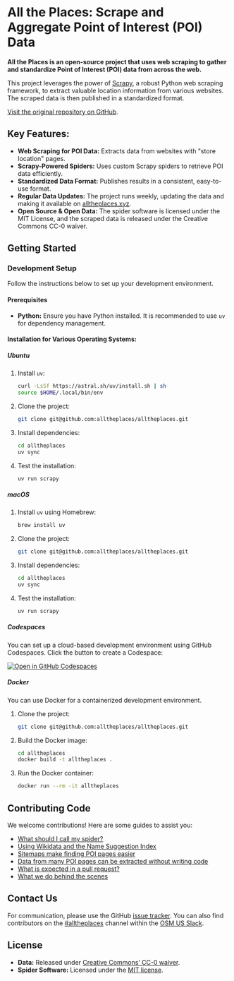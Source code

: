 # All the Places: Scrape and Aggregate Point of Interest (POI) Data

**All the Places is an open-source project that uses web scraping to gather and standardize Point of Interest (POI) data from across the web.**

This project leverages the power of [Scrapy](https://scrapy.org/), a robust Python web scraping framework, to extract valuable location information from various websites. The scraped data is then published in a standardized format.

[Visit the original repository on GitHub](https://github.com/alltheplaces/alltheplaces).

## Key Features:

*   **Web Scraping for POI Data:** Extracts data from websites with "store location" pages.
*   **Scrapy-Powered Spiders:** Uses custom Scrapy spiders to retrieve POI data efficiently.
*   **Standardized Data Format:** Publishes results in a consistent, easy-to-use format.
*   **Regular Data Updates:** The project runs weekly, updating the data and making it available on [alltheplaces.xyz](https://www.alltheplaces.xyz/).
*   **Open Source & Open Data:** The spider software is licensed under the MIT License, and the scraped data is released under the Creative Commons CC-0 waiver.

## Getting Started

### Development Setup

Follow the instructions below to set up your development environment.

#### Prerequisites
*   **Python:** Ensure you have Python installed. It is recommended to use `uv` for dependency management.

#### Installation for Various Operating Systems:

##### Ubuntu

1.  Install `uv`:

    ```bash
    curl -LsSf https://astral.sh/uv/install.sh | sh
    source $HOME/.local/bin/env
    ```

2.  Clone the project:

    ```bash
    git clone git@github.com:alltheplaces/alltheplaces.git
    ```

3.  Install dependencies:

    ```bash
    cd alltheplaces
    uv sync
    ```

4.  Test the installation:

    ```bash
    uv run scrapy
    ```

##### macOS

1.  Install `uv` using Homebrew:

    ```bash
    brew install uv
    ```

2.  Clone the project:

    ```bash
    git clone git@github.com:alltheplaces/alltheplaces.git
    ```

3.  Install dependencies:

    ```bash
    cd alltheplaces
    uv sync
    ```

4.  Test the installation:

    ```bash
    uv run scrapy
    ```

##### Codespaces

You can set up a cloud-based development environment using GitHub Codespaces. Click the button to create a Codespace:

[![Open in GitHub Codespaces](https://github.com/codespaces/badge.svg)](https://codespaces.new/alltheplaces/alltheplaces)

##### Docker

You can use Docker for a containerized development environment.

1.  Clone the project:

    ```bash
    git clone git@github.com:alltheplaces/alltheplaces.git
    ```

2.  Build the Docker image:

    ```bash
    cd alltheplaces
    docker build -t alltheplaces .
    ```

3.  Run the Docker container:

    ```bash
    docker run --rm -it alltheplaces
    ```

## Contributing Code

We welcome contributions! Here are some guides to assist you:

*   [What should I call my spider?](docs/SPIDER_NAMING.md)
*   [Using Wikidata and the Name Suggestion Index](docs/WIKIDATA.md)
*   [Sitemaps make finding POI pages easier](docs/SITEMAP.md)
*   [Data from many POI pages can be extracted without writing code](docs/STRUCTURED_DATA.md)
*   [What is expected in a pull request?](docs/PULL_REQUEST.md)
*   [What we do behind the scenes](docs/PIPELINES.md)

## Contact Us

For communication, please use the GitHub [issue tracker](https://github.com/alltheplaces/alltheplaces/issues). You can also find contributors on the [#alltheplaces](https://osmus.slack.com/archives/C07EY4Y3M6F) channel within the [OSM US Slack](https://slack.openstreetmap.us/).

## License

*   **Data:** Released under [Creative Commons’ CC-0 waiver](https://creativecommons.org/publicdomain/zero/1.0/).
*   **Spider Software:** Licensed under the [MIT license](https://github.com/alltheplaces/alltheplaces/blob/master/LICENSE).